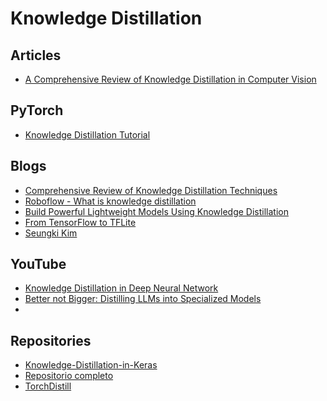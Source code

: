 # Knowledge Distillation

## Articles
* [A Comprehensive Review of Knowledge Distillation in Computer Vision
](https://arxiv.org/abs/2404.00936)

## PyTorch
* [Knowledge Distillation Tutorial](https://pytorch.org/tutorials/beginner/knowledge_distillation_tutorial.html)

## Blogs
* [Comprehensive Review of Knowledge Distillation Techniques](https://medium.com/@aisagescribe/comprehensive-review-of-knowledge-distillation-techniques-40bcc22515c1)
* [Roboflow - What is knowledge distillation](https://blog.roboflow.com/what-is-knowledge-distillation/)
* [Build Powerful Lightweight Models Using Knowledge Distillation](https://towardsdatascience.com/build-powerful-lightweight-models-using-knowledge-distillation-618f69b569d9)
* [From TensorFlow to TFLite](https://medium.com/@zone24x7_inc/from-tensorflow-to-tflite-how-model-conversion-is-done-and-how-it-affects-neural-network-structure-1d01086083e0)
* [Seungki Kim](https://medium.com/@poperson1205)

## YouTube
* [Knowledge Distillation in Deep Neural Network](https://www.youtube.com/watch?v=83FFn7GqLu0)
* [Better not Bigger: Distilling LLMs into Specialized Models](https://www.youtube.com/watch?v=TIqf4LMNCjU)
* 

## Repositories
* [Knowledge-Distillation-in-Keras](https://github.com/sayakpaul/Knowledge-Distillation-in-Keras/tree/master)
* [Repositorio completo](https://github.com/dkozlov/awesome-knowledge-distillation)
* [TorchDistill](https://github.com/yoshitomo-matsubara/torchdistill)

